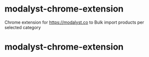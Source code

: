 # modalyst-chrome-extension
Chrome extension for https://modalyst.co to Bulk import products per selected category
# modalyst-chrome-extension
